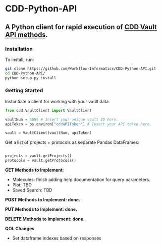 # CDD-Python-API

## A Python client for rapid execution of [CDD Vault API methods](https://support.collaborativedrug.com/hc/en-us/sections/115001607043-API-Function-Calls).

### Installation

To install, run:

```bash
git clone https://github.com/Workflow-Informatics/CDD-Python-API.git
cd CDD-Python-API/
python setup.py install
```

### Getting Started

Instantiate a client for working with your vault data:

```python
from cdd.VaultClient import VaultClient

vaultNum = 4598 # Insert your unique vault ID here.
apiToken = os.environ["cddAPIToken"] # Insert your API token here.

vault = VaultClient(vaultNum, apiToken)
```

Get a list of projects + protocols as separate Pandas DataFrames:

```python

projects = vault.getProjects()
protocols = vault.getProtocols()
```




__GET Methods to Implement:__

  - Molecules: finish adding help documentation for query parameters.
  - Plot: TBD
  - Saved Search: TBD

__POST Methods to Implement: done.__

__PUT Methods to Implement: done.__

__DELETE Methods to Implement: done.__

__QOL Changes__:

 - Set dataframe indexes based on responses 

